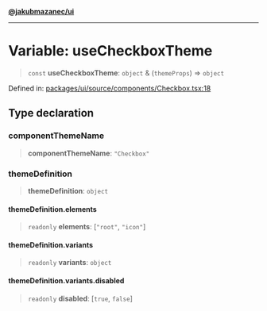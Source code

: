 [**@jakubmazanec/ui**](../README.md)

---

# Variable: useCheckboxTheme

> `const` **useCheckboxTheme**: `object` & (`themeProps`) => `object`

Defined in:
[packages/ui/source/components/Checkbox.tsx:18](https://github.com/jakubmazanec/tools/blob/dccfe8e5cee218e88ff4db59e4bf460975897c58/packages/ui/source/components/Checkbox.tsx#L18)

## Type declaration

### componentThemeName

> **componentThemeName**: `"Checkbox"`

### themeDefinition

> **themeDefinition**: `object`

#### themeDefinition.elements

> `readonly` **elements**: \[`"root"`, `"icon"`\]

#### themeDefinition.variants

> `readonly` **variants**: `object`

#### themeDefinition.variants.disabled

> `readonly` **disabled**: \[`true`, `false`\]
